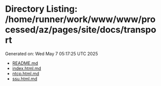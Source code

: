 # Directory Listing: /home/runner/work/www/www/processed/az/pages/site/docs/transport
Generated on: Wed May  7 05:17:25 UTC 2025

- [README.md](README.md)
- [index.html.md](index.html.md)
- [ntcp.html.md](ntcp.html.md)
- [ssu.html.md](ssu.html.md)
